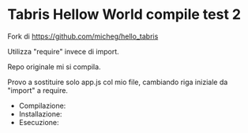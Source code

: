 # Tabris Hellow World compile test 2

Fork di https://github.com/micheg/hello_tabris

Utilizza "require" invece di import.

Repo originale mi si compila.

Provo a sostituire solo app.js col mio file, cambiando riga iniziale da "import" a require.
 - Compilazione:
 - Installazione:
 - Esecuzione:
